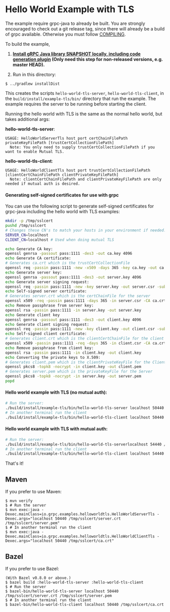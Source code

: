 Hello World Example with TLS
==============================================

The example require grpc-java to already be built. You are strongly encouraged
to check out a git release tag, since there will already be a build of grpc
available. Otherwise you must follow [COMPILING](../COMPILING.md).

To build the example,

1. **[Install gRPC Java library SNAPSHOT locally, including code generation plugin](../../COMPILING.md) (Only need this step for non-released versions, e.g. master HEAD).**

2. Run in this directory:
```
$ ../gradlew installDist
```

This creates the scripts `hello-world-tls-server`, `hello-world-tls-client`,
in the
`build/install/example-tls/bin/` directory that run the example. The
example requires the server to be running before starting the client.

Running the hello world with TLS is the same as the normal hello world, but takes additional args:

**hello-world-tls-server**:

```text
USAGE: HelloWorldServerTls host port certChainFilePath privateKeyFilePath [trustCertCollectionFilePath]
  Note: You only need to supply trustCertCollectionFilePath if you want to enable Mutual TLS.
```

**hello-world-tls-client**:

```text
USAGE: HelloWorldClientTls host port trustCertCollectionFilePath [clientCertChainFilePath clientPrivateKeyFilePath]
  Note: clientCertChainFilePath and clientPrivateKeyFilePath are only needed if mutual auth is desired.
```

#### Generating self-signed certificates for use with grpc

You can use the following script to generate self-signed certificates for grpc-java including the hello world with TLS examples:

```bash
mkdir -p /tmp/sslcert
pushd /tmp/sslcert
# Changes these CN's to match your hosts in your environment if needed.
SERVER_CN=localhost
CLIENT_CN=localhost # Used when doing mutual TLS

echo Generate CA key:
openssl genrsa -passout pass:1111 -des3 -out ca.key 4096
echo Generate CA certificate:
# Generates ca.crt which is the trustCertCollectionFile
openssl req -passin pass:1111 -new -x509 -days 365 -key ca.key -out ca.crt -subj "/CN=${SERVER_CN}"
echo Generate server key:
openssl genrsa -passout pass:1111 -des3 -out server.key 4096
echo Generate server signing request:
openssl req -passin pass:1111 -new -key server.key -out server.csr -subj "/CN=${SERVER_CN}"
echo Self-signed server certificate:
# Generates server.crt which is the certChainFile for the server
openssl x509 -req -passin pass:1111 -days 365 -in server.csr -CA ca.crt -CAkey ca.key -set_serial 01 -out server.crt 
echo Remove passphrase from server key:
openssl rsa -passin pass:1111 -in server.key -out server.key
echo Generate client key
openssl genrsa -passout pass:1111 -des3 -out client.key 4096
echo Generate client signing request:
openssl req -passin pass:1111 -new -key client.key -out client.csr -subj "/CN=${CLIENT_CN}"
echo Self-signed client certificate:
# Generates client.crt which is the clientCertChainFile for the client (need for mutual TLS only)
openssl x509 -passin pass:1111 -req -days 365 -in client.csr -CA ca.crt -CAkey ca.key -set_serial 01 -out client.crt
echo Remove passphrase from client key:
openssl rsa -passin pass:1111 -in client.key -out client.key
echo Converting the private keys to X.509:
# Generates client.pem which is the clientPrivateKeyFile for the Client (needed for mutual TLS only)
openssl pkcs8 -topk8 -nocrypt -in client.key -out client.pem
# Generates server.pem which is the privateKeyFile for the Server
openssl pkcs8 -topk8 -nocrypt -in server.key -out server.pem
popd
```

#### Hello world example with TLS (no mutual auth):

```bash
# Run the server:
./build/install/example-tls/bin/hello-world-tls-server localhost 50440 /tmp/sslcert/server.crt /tmp/sslcert/server.pem
# In another terminal run the client
./build/install/example-tls/bin/hello-world-tls-client localhost 50440 /tmp/sslcert/ca.crt
```

#### Hello world example with TLS with mutual auth:

```bash
# Run the server:
./build/install/example-tls/bin/hello-world-tls-serverlocalhost 54440 /tmp/sslcert/server.crt /tmp/sslcert/server.pem /tmp/sslcert/ca.crt
# In another terminal run the client
./build/install/example-tls/bin/hello-world-tls-client localhost 54440 /tmp/sslcert/ca.crt /tmp/sslcert/client.crt /tmp/sslcert/client.pem
```

That's it!

## Maven

If you prefer to use Maven:
```
$ mvn verify
$ # Run the server
$ mvn exec:java -Dexec.mainClass=io.grpc.examples.helloworldtls.HelloWorldServerTls -Dexec.args="localhost 50440 /tmp/sslcert/server.crt /tmp/sslcert/server.pem"
$ # In another terminal run the client
$ mvn exec:java -Dexec.mainClass=io.grpc.examples.helloworldtls.HelloWorldClientTls -Dexec.args="localhost 50440 /tmp/sslcert/ca.crt"
```

## Bazel

If you prefer to use Bazel:
```
(With Bazel v0.8.0 or above.)
$ bazel build :hello-world-tls-server :hello-world-tls-client
$ # Run the server
$ bazel-bin/hello-world-tls-server localhost 50440 /tmp/sslcert/server.crt /tmp/sslcert/server.pem
$ # In another terminal run the client
$ bazel-bin/hello-world-tls-client localhost 50440 /tmp/sslcert/ca.crt
```
